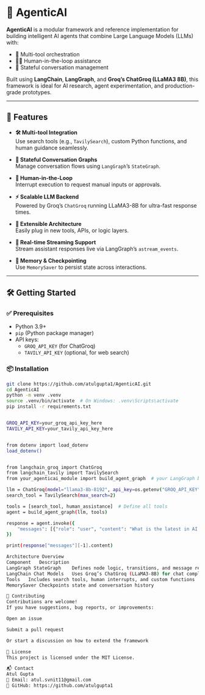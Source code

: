 # 🧠 AgenticAI

**AgenticAI** is a modular framework and reference implementation for building intelligent AI agents that combine Large Language Models (LLMs) with:

- 🔧 Multi-tool orchestration  
- 🧑‍💻 Human-in-the-loop assistance  
- 🔄 Stateful conversation management  

Built using **LangChain**, **LangGraph**, and **Groq’s ChatGroq (LLaMA3 8B)**, this framework is ideal for AI research, agent experimentation, and production-grade prototypes.

---

## 🚀 Features

- **🛠️ Multi-tool Integration**  
  Use search tools (e.g., `TavilySearch`), custom Python functions, and human guidance seamlessly.

- **🧭 Stateful Conversation Graphs**  
  Manage conversation flows using `LangGraph`’s `StateGraph`.

- **🧑 Human-in-the-Loop**  
  Interrupt execution to request manual inputs or approvals.

- **⚡ Scalable LLM Backend**  
  Powered by Groq’s `ChatGroq` running LLaMA3-8B for ultra-fast response times.

- **🔌 Extensible Architecture**  
  Easily plug in new tools, APIs, or logic layers.

- **📡 Real-time Streaming Support**  
  Stream assistant responses live via LangGraph’s `astream_events`.

- **💾 Memory & Checkpointing**  
  Use `MemorySaver` to persist state across interactions.

---

## 🛠️ Getting Started

### ✅ Prerequisites

- Python 3.9+
- `pip` (Python package manager)
- API keys:
  - `GROQ_API_KEY` (for ChatGroq)
  - `TAVILY_API_KEY` (optional, for web search)

### 📦 Installation

```bash
git clone https://github.com/atulgupta1/AgenticAI.git
cd AgenticAI
python -m venv .venv
source .venv/bin/activate  # On Windows: .venv\Scripts\activate
pip install -r requirements.txt


GROQ_API_KEY=your_groq_api_key_here
TAVILY_API_KEY=your_tavily_api_key_here


from dotenv import load_dotenv
load_dotenv()


from langchain_groq import ChatGroq
from langchain_tavily import TavilySearch
from your_agenticai_module import build_agent_graph  # your LangGraph builder

llm = ChatGroq(model="llama3-8b-8192", api_key=os.getenv("GROQ_API_KEY"))
search_tool = TavilySearch(max_search=2)

tools = [search_tool, human_assistance]  # Define all tools
agent = build_agent_graph(llm, tools)

response = agent.invoke({
    "messages": [{"role": "user", "content": "What is the latest in AI research?"}]
})

print(response["messages"][-1].content)

Architecture Overview
Component	Description
LangGraph StateGraph	Defines node logic, transitions, and message reducers
LangChain Chat Models	Uses Groq’s ChatGroq (LLaMA3-8B) for chat completion
Tools	Includes search tools, human interrupts, and custom functions
MemorySaver	Checkpoints state and conversation history

🤝 Contributing
Contributions are welcome!
If you have suggestions, bug reports, or improvements:

Open an issue

Submit a pull request

Or start a discussion on how to extend the framework

📄 License
This project is licensed under the MIT License.

📬 Contact
Atul Gupta
📧 Email: atul.svnit11@gmail.com
🔗 GitHub: https://github.com/atulgupta1

